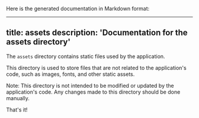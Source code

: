 Here is the generated documentation in Markdown format:

---
title: assets
description: 'Documentation for the assets directory'
---

The `assets` directory contains static files used by the application.

This directory is used to store files that are not related to the application's code, such as images, fonts, and other static assets.

Note: This directory is not intended to be modified or updated by the application's code. Any changes made to this directory should be done manually.

That's it!